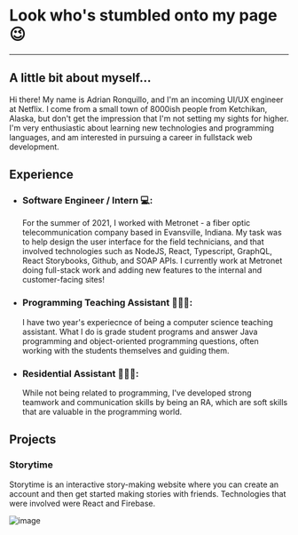 # Look who's stumbled onto my page 😉
---
## A little bit about myself...
Hi there! My name is Adrian Ronquillo, and I'm an incoming UI/UX engineer at Netflix. I come from a small town of 8000ish people from Ketchikan, Alaska, but don't get the impression that I'm not setting my sights for higher. I'm very enthusiastic about learning new technologies and programming languages, and am interested in pursuing a career in fullstack web development.

## Experience
- ### Software Engineer / Intern 💻: 
    For the summer of 2021, I worked with Metronet - a fiber optic telecommunication company based in Evansville, Indiana. My task was to help design the user interface for the field technicians, and that involved technologies such as NodeJS, React, Typescript, GraphQL, React Storybooks, Github, and SOAP APIs. I currently work at Metronet doing full-stack work and adding new features to the internal and customer-facing sites!
- ### Programming Teaching Assistant 👨🏽‍🏫:
    I have two year's experiecnce of being a computer science teaching assistant. What I do is grade student programs and answer Java programming and object-oriented programming questions, often working with the students themselves and guiding them.
- ### Residential Assistant 👮🏽‍♂️:
    While not being related to programming, I've developed strong teamwork and communication skills by being an RA, which are soft skills that are valuable in the programming world.
    
## Projects
### Storytime
Storytime is an interactive story-making website where you can create an account and then get started making stories with friends. Technologies that were involved were React and Firebase.

![image](https://user-images.githubusercontent.com/60367655/123486541-d9916e00-d5d1-11eb-85df-ad6e4857c10a.png)

<!--
**ronquiaj/ronquiaj** is a ✨ _special_ ✨ repository because its `README.md` (this file) appears on your GitHub profile.

Here are some ideas to get you started:

- 🔭 I’m currently working on ...
- 🌱 I’m currently learning ...
- 👯 I’m looking to collaborate on ...
- 🤔 I’m looking for help with ...
- 💬 Ask me about ...
- 📫 How to reach me: ...
- 😄 Pronouns: ...
- ⚡ Fun fact: ...
-->
